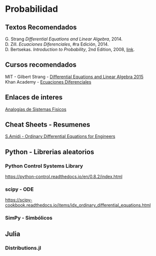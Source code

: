 # Probabilidad
## Textos Recomendados
G. Strang *Differential Equations and Linear Algebra*, 2014. <br>
D. Zill. *Ecuaciones Diferenciales*, #ra Edición, 2014.<br>
D. Bertsekas. *Introduction to Probability*, 2nd Edition, 2008, [link](https://www.vfu.bg/en/e-Learning/Math--Bertsekas_Tsitsiklis_Introduction_to_probability.pdf). <br>

## Cursos recomendados
MIT - Gilbert Strang - [Differential Equations and Linear Algebra 2015](https://ocw.mit.edu/resources/res-18-009-learn-differential-equations-up-close-with-gilbert-strang-and-cleve-moler-fall-2015/differential-equations-and-linear-algebra/) <br>
Khan Academy - [Ecuaciones Diferenciales](https://es.khanacademy.org/math/differential-equations)

## Enlaces de interes
[Analogías de Sistemas Fisicos](http://www.dartmouth.edu/~sullivan/22files/System_analogy_all.pdf)

## Cheat Sheets - Resumenes
[S.Amidi - Ordinary Differential Equations for Engineers](https://stanford.edu/~shervine/teaching/cme-102/) <br>


## Python - Librerias aleatorios
### Python Control Systems Library
https://python-control.readthedocs.io/en/0.8.2/index.html
### scipy - ODE
https://scipy-cookbook.readthedocs.io/items/idx_ordinary_differential_equations.html
### SimPy - Simbólicos


## Julia 
### Distributions.jl

